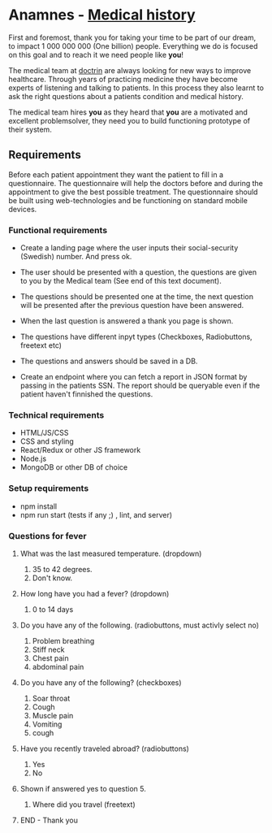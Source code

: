 # Anamnes - [Medical history](https://en.wikipedia.org/wiki/Medical_history)

First and foremost, thank you for taking your time to be part of our dream, to impact 1 000 000 000 (One billion) people. Everything we do is focused on this goal and to reach it we need people like __you__!

The medical team at [doctrin](http://doctrin.se/en/) are always looking for new ways to improve healthcare. Through years of practicing medicine they have become experts of listening and talking to patients. In this process they also learnt to ask the right questions about a patients condition and medical history.

The medical team hires __you__ as they heard that __you__ are a motivated and excellent problemsolver, they need you to build functioning prototype of their system.


## Requirements

Before each patient appointment they want the patient to fill in a questionnaire. The questionnaire will help the doctors before and during the appointment to give the best possible treatment. The questionnaire should be built using web-technologies and be functioning on standard mobile devices.


### Functional requirements

* Create a landing page where the user inputs their social-security (Swedish) number. And press ok.

* The user should be presented with a question, the questions are given to you by the Medical team (See end of this text document).

* The questions should be presented one at the time, the next question will be presented after the previous question have been answered.

* When the last question is answered a thank you page is shown.

* The questions have different inpyt types (Checkboxes, Radiobuttons, freetext etc)

* The questions and answers should be saved in a DB.

* Create an endpoint where you can fetch a report in JSON format by passing in the patients SSN. The report should be queryable even if the patient haven't finnished the questions.

### Technical requirements
*  HTML/JS/CSS
*  CSS and styling
*  React/Redux or other JS framework
*  Node.js
*  MongoDB or other DB of choice

### Setup requirements

* npm install
* npm run start (tests if any ;) , lint, and server)

### Questions for fever
 
1.	What was the last measured temperature. (dropdown)
	1.	35 to 42 degrees.
	1.	Don't know.

2. How long have you had a fever? (dropdown)
	1. 0 to 14 days

3. Do you have any of the following. (radiobuttons, must activly select no)

	1. Problem breathing
	2. Stiff neck
	3. Chest pain
	4. abdominal pain

4. Do you have any of the following? (checkboxes)

	1. Soar throat
	2. Cough
	3. Muscle pain
	4. Vomiting
	5. cough

5. Have you recently traveled abroad? (radiobuttons)
	1. Yes
	2. No

6. Shown if answered yes to question 5.
	1. Where did you travel (freetext)

7. END - Thank you
